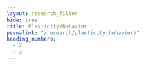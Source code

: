 ```yaml
---
layout: research_filter
hide: true
title: Plasticity/Behavior
permalink: "/research/plasticity_behavior/"
heading_numbers:
  - 2
  - 3
---
```

<style> .catwrap:hover .cattext{ transform: scale(1.1); } .catwrap:hover .int1text{ display: inline; } .catwrap:hover .int2text{ display: inline; } .catwrap:hover .venn{ transform: scale(1.1); opacity: 0.7; -webkit-filter: drop-shadow( -2px 2px 2px #000 ); filter: drop-shadow( -2px 2px 2px #000 ); } </style>
